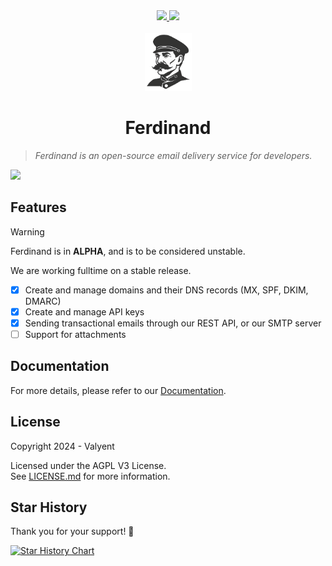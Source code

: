 <div align="center">
  <a href="https://discord.gg/DuW5uQCtZj">
    <img src="https://dcbadge.vercel.app/api/server/DuW5uQCtZj)](https://discord.gg/DuW5uQCtZj">
  </a>
  <a href="https://x.com/valyentdev">
    <img src="https://img.shields.io/badge/X-%23000000.svg?style=for-the-badge&logo=X&logoColor=white">
  </a>
</div>

<br />

<div align="center">
  <picture>
    <img src="./public/assets/logo.webp" alt="Logo" width="75" height="auto" />
  </picture>
</div>

<h1 align="center">
    Ferdinand
</h1>

> _Ferdinand is an open-source email delivery service for developers._

![](./docs/screenshot.png)

## Features

> [!WARNING]
>
> Ferdinand is in **ALPHA**, and is to be considered unstable.
>
> We are working fulltime on a stable release.

- [x] Create and manage domains and their DNS records (MX, SPF, DKIM, DMARC)
- [x] Create and manage API keys
- [x] Sending transactional emails through our REST API, or our SMTP server
- [ ] Support for attachments

## Documentation

For more details, please refer to our [Documentation](https://docs.ferdinand.email).

## License

Copyright 2024 - Valyent

Licensed under the AGPL V3 License. <br/> See [LICENSE.md](LICENSE.md) for more information.

## Star History

Thank you for your support! 🌟

[![Star History Chart](https://api.star-history.com/svg?repos=valyentdev/ferdinand&type=Date)](https://star-history.com/#valyentdev/ferdinand&Date)

